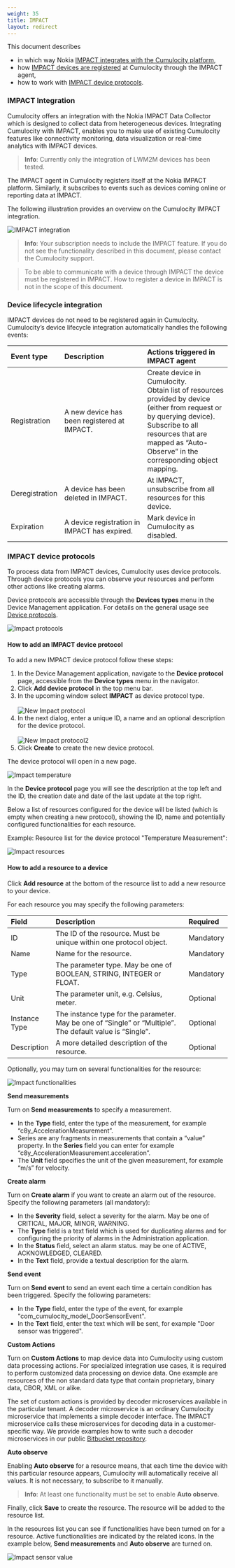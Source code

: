 ```yaml
---
weight: 35
title: IMPACT
layout: redirect
---
```



This document describes 

* in which way Nokia [IMPACT integrates with the Cumulocity platform](#integration),
* how [IMPACT devices are registered](#device-lifecycle) at Cumulocity through the IMPACT agent,
* how to work with [IMPACT device protocols](#device-protocol).

### <a name="integration"></a>IMPACT Integration
Cumulocity offers an integration with the Nokia IMPACT Data Collector which is designed to collect data from heterogeneous devices. Integrating Cumulocity with IMPACT, enables you to make use of existing Cumulocity features like connectivity monitoring, data visualization or real-time analytics with IMPACT devices.

>**Info**: Currently only the integration of LWM2M devices has been tested.

The IMPACT agent in Cumulocity registers itself at the Nokia IMPACT platform. Similarly, it subscribes to events such as devices coming online or reporting data at IMPACT. 

The following illustration provides an overview on the Cumulocity IMPACT integration.

<img src="/guides/images/users-guide/DeviceManagement/ImpactIntegration.png" alt="IMPACT integration" style="max-width: 100%">

>**Info**: Your subscription needs to include the IMPACT feature. If you do not see the functionality described in this document, please contact the Cumulocity support.

>To be able to communicate with a device through IMPACT the device must be registered in IMPACT. How to register a device in IMPACT is not in the scope of this document.

### <a name="device-lifecycle"></a>Device lifecycle integration

IMPACT devices do not need to be registered again in Cumulocity. Cumulocity’s device lifecycle integration automatically handles the following events:

<table>
<col style="width: 20%;">
<col style="width: 40%;">
<col style="width: 40%;">
<thead>
<tr>
<th align="left">Event type</th>
<th align="left">Description</th>
<th align="left">Actions triggered in IMPACT agent</th>
</tr>
</thead>

<tbody>
<tr>
<td align="left">Registration</td>
<td align="left">A new device has been registered at IMPACT.</td>
<td align="left">Create device in Cumulocity.<br>Obtain list of resources provided by device (either from request or by querying device).<br>Subscribe to all resources that are mapped as “Auto-Observe” in the corresponding object mapping.</td>
</tr>

<tr>
<td align="left">Deregistration</td>
<td align="left">A device has been deleted in IMPACT.</td>
<td align="left">At IMPACT, unsubscribe from all resources for this device.</td>
</tr>

<tr>
<td align="left">Expiration</td>
<td align="left">A device registration in IMPACT has expired.</td>
<td align="left">Mark device in Cumulocity as disabled.</td>
</tr>
</tbody>
</table>



### <a name="device-protocol"></a>IMPACT device protocols

To process data from IMPACT devices, Cumulocity uses device protocols. Through device protocols you can observe your resources and perform other actions like creating alarms.

Device protocols are accessible through the **Devices types** menu in the Device Management application. For details on the general usage see [Device protocols](/guides/users-guide/device-management#managing-device-types).

![Impact protocols](/guides/images/users-guide/impact/devmgmt-impact-protocols.png)

#### How to add an IMPACT device protocol

To add a new IMPACT device protocol follow these steps:

1. In the Device Management application, navigate to the **Device protocol** page, accessible from the **Device types** menu in the navigator.
2. Click **Add device protocol** in the top menu bar. 
3. In the upcoming window select **IMPACT** as device protocol type.<br><br>
![New Impact protocol](/guides/images/users-guide/sigfox/sigfox-newprotocol.png)
4. In the next dialog, enter a unique ID, a name and an optional description for the device protocol.<br><br>
![New Impact protocol2](/guides/images/users-guide/impact/impact-newprotocol-idname.png)
5. Click **Create** to create the new device protocol.

The device protocol will open in a new page.

![Impact temperature](/guides/images/users-guide/impact/impact-temperature.png)

In the **Device protocol** page you will see the description at the top left and the ID, the creation date and date of the last update at the top right.

Below a list of resources configured for the device will be listed (which is empty when creating a new protocol), showing the ID, name and potentially configured functionalities for each resource.

Example: Resource list for the device protocol "Temperature Measurement":

![Impact resources](/guides/images/users-guide/impact/impact-resources.png)

#### How to add a resource to a device

Click **Add resource** at the bottom of the resource list to add a new resource to your device.

For each resource you may specify the following parameters:

<table>
<col style="width: 20%;">
<col style="width: 65%;">
<col style="width: 15%;">
<thead>
<tr>
<th align="left">Field</th>
<th align="left">Description</th>
<th align="left">Required</th>
</tr>
</thead>

<tbody>
<tr>
<td align="left">ID</td>
<td align="left">The ID of the resource. Must be unique within one protocol object.</td>
<td align="left">Mandatory</td>
</tr>

<tr>
<td align="left">Name</td>
<td align="left">Name for the resource.</td>
<td align="left">Mandatory</td>
</tr>

<tr>
<td align="left">Type</td>
<td align="left">The parameter type. May be one of BOOLEAN, STRING, INTEGER or FLOAT.</td>
<td align="left">Mandatory</td>
</tr>

<tr>
<td align="left">Unit</td>
<td align="left">The parameter unit, e.g. Celsius, meter.</td>
<td align="left">Optional</td>
</tr>

<tr>
<td align="left">Instance Type</td>
<td align="left">The instance type for the parameter. May be one of “Single” or “Multiple”. The default value is “Single”.</td>
<td align="left">Optional</td>
</tr>

<tr>
<td align="left">Description</td>
<td align="left">A more detailed description of the resource.</td>
<td align="left">Optional</td>
</tr>
</tbody>
</table>

Optionally, you may turn on several functionalities for the resource:

![Impact functionalities](/guides/images/users-guide/impact/impact-functionalities.png)

**Send measurements** 

Turn on **Send measurements** to specify a measurement. 

* In the **Type** field, enter the type of the measurement, for example “c8y_AccelerationMeasurement”.
* Series are any fragments in measurements that contain a “value” property. In the **Series** field you can enter for example “c8y_AccelerationMeasurement.acceleration”.
* The **Unit** field specifies the unit of the given measurement, for example “m/s” for velocity.
 

**Create alarm**

Turn on **Create alarm** if you want to create an alarm out of the resource. Specify the following parameters (all mandatory):

* In the **Severity** field, select a severity for the alarm. May be one of CRITICAL, MAJOR, MINOR, WARNING.
* The **Type** field is a text field which is used for duplicating alarms and for configuring the priority of alarms in the Administration application.
* In the **Status** field, select an alarm status. may be one of ACTIVE, ACKNOWLEDGED, CLEARED.
* In the **Text** field, provide a textual description for the alarm.

**Send event**

Turn on **Send event** to send an event each time a certain condition has been triggered. Specify the following parameters:

* In the **Type** field, enter the type of the event, for example "com&#95;cumulocity&#95;model_DoorSensorEvent".
* In the **Text** field, enter the text which will be sent, for example "Door sensor was triggered".

**Custom Actions**

Turn on **Custom Actions** to map device data into Cumulocity using custom data processing actions. For specialized integration use cases, it is required to perform customized data processing on device data. One example are resources of the non standard data type that contain proprietary, binary data, CBOR, XML or alike.

The set of custom actions is provided by decoder microservices available in the particular tenant. A decoder microservice is an ordinary Cumulocity microservice that implements a simple decoder interface. The IMPACT microservice calls these microservices for decoding data in a customer-specific way. We provide examples how to write such a decoder microservices in our public [Bitbucket repository](https://bitbucket.org/m2m/cumulocity-examples/src/develop/). 

**Auto observe**

Enabling **Auto observe** for a resource means, that each time the device with this particular resource appears, Cumulocity will automatically receive all values. It is not necessary, to subscribe to it manually.

>**Info**: At least one functionality must be set to enable **Auto observe**. 

Finally, click **Save** to create the resource. The resource will be added to the resource list.

In the resources list you can see if functionalities have been turned on for a resource. Active functionalities are indicated by the related icons. In the example below, **Send measurements** and **Auto observe** are turned on.

![Impact sensor value](/guides/images/users-guide/impact/impact-sensor-value.png)
